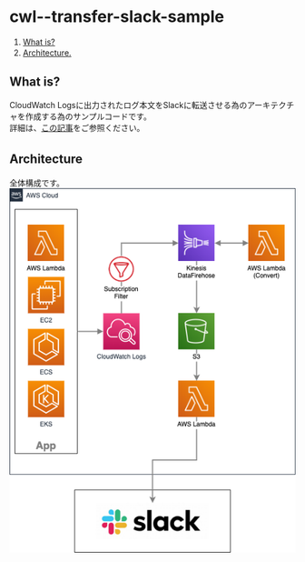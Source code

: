 # cwl--transfer-slack-sample  

1. [What is?](#what-is?)  
1. [Architecture.](#architecture)　　

## What is?  
CloudWatch Logsに出力されたログ本文をSlackに転送させる為のアーキテクチャを作成する為のサンプルコードです。  
詳細は、[この記事](https://masakimisawa.com/cwl-to-slack)をご参照ください。  

## Architecture　　
全体構成です。  
![architecture](document/architecture/cwl-transfer-slack-architecture.png)
